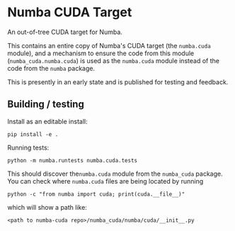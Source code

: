 # Numba CUDA Target

An out-of-tree CUDA target for Numba.

This contains an entire copy of Numba's CUDA target (the `numba.cuda` module),
and a mechanism to ensure the code from this module (`numba_cuda.numba.cuda`) is
used as the `numba.cuda` module instead of the code from the `numba` package.

This is presently in an early state and is published for testing and feedback.

## Building / testing

Install as an editable install:

```
pip install -e .
```

Running tests:

```
python -m numba.runtests numba.cuda.tests
```

This should discover the`numba.cuda` module from the `numba_cuda` package. You
can check where `numba.cuda` files are being located by running

```
python -c "from numba import cuda; print(cuda.__file__)"
```

which will show a path like:

```
<path to numba-cuda repo>/numba_cuda/numba/cuda/__init__.py
```
